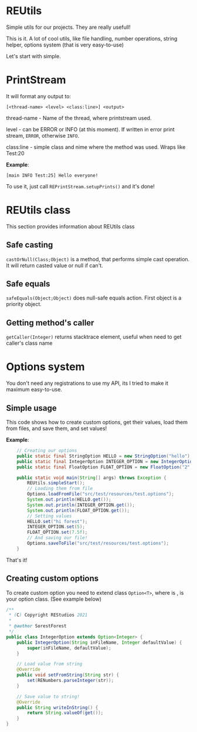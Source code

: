 # REUtils
Simple utils for our projects. They are really usefull!

This is it. A lot of cool utils, like file handling, number operations, string helper, options system (that is very easy-to-use)

Let's start with simple. 

# PrintStream

It will format any output to:
```text
[<thread-name> <level> <class:line>] <output>
```

thread-name - Name of the thread, where printstream used. 

level - can be ERROR or INFO (at this moment). If written in error print stream, `ERROR`, otherwise `INFO`.

class:line - simple class and nime where the method was used. Wraps like Test:20

**Example**:
```text
[main INFO Test:25] Hello everyone!
```

To use it, just call `REPrintStream.setupPrints()` and it's done!


# REUtils class
This section provides information about REUtils class


## Safe casting
`castOrNull(Class;Object)` is a method, that performs simple cast operation. It will return casted value or null if can't.

## Safe equals
`safeEquals(Object;Object)` does null-safe equals action. First object is a priority object.

## Getting method's caller
`getCaller(Integer)` returns stacktrace element, useful when need to get caller's class name


# Options system

You don't need any registrations to use my API, its I tried to make it maximum easy-to-use.

## Simple usage

This code shows how to create custom options, get their values, load them from files, and save them, and set values!

**Example**:
```java
    // Creating our options
    public static final StringOption HELLO = new StringOption("hello");
    public static final IntegerOption INTEGER_OPTION = new IntegerOption("1",5);
    public static final FloatOption FLOAT_OPTION = new FloatOption("2",7f);

    public static void main(String[] args) throws Exception {
        REUtils.simpleStart();
        // Loading them from file
        Options.loadFromFile("src/test/resources/test.options");
        System.out.println(HELLO.get());
        System.out.println(INTEGER_OPTION.get());
        System.out.println(FLOAT_OPTION.get());
        // Setting values
        HELLO.set("hi forest");
        INTEGER_OPTION.set(5);
        FLOAT_OPTION.set(7.5f);
        // And saving our file!
        Options.saveToFile("src/test/resources/test.options");
    }
```

That's it! 

## Creating custom options

To create custom option you need to extend class `Option<T>`, where is <T>, is your option class. (See example below)

```java
/**
 * (C) Copyright REStudios 2021
 *
 * @author SorestForest
 */
public class IntegerOption extends Option<Integer> {
    public IntegerOption(String inFileName, Integer defaultValue) {
        super(inFileName, defaultValue);
    }

    // Load value from string
    @Override
    public void setFromString(String str) {
        set(RENumbers.parseInteger(str));
    }

    // Save value to string!
    @Override
    public String writeInString() {
        return String.valueOf(get());
    }
}
```

